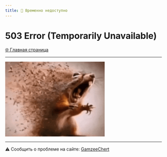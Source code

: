```yaml
---
title: 🚧 Временно недоступно
---
```


<link rel="stylesheet" href="css/style.css">

# 503 Error (Temporarily Unavailable)

<a href="./index.html" class="button-link">🌐 Главная страница</a>

- - - - -

<img src="https://github.com/GamzeeChert/gamzeechert.github.io/raw/main/_madnessgamesstore/_pictures/Ash.gif" alt="Ash">

- - - - -

⚠️ Сообщить о проблеме на сайте: <a href="https://t.me/Gamzee_Chertanovskiy" class="button2-link">GamzeeChert</a>